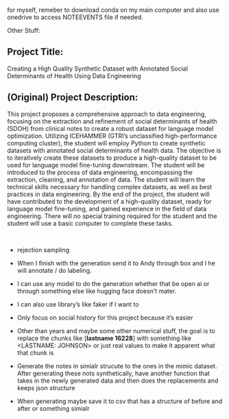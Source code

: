 for myself, remeber to download conda on my main computer and also use onedrive to access NOTEEVENTS file if needed.

Other Stuff: 

## Project Title:

Creating a High Quality Synthetic Dataset with Annotated Social Determinants of Health Using Data Engineering

## (Original) Project Description:

This project proposes a comprehensive approach to data engineering, focusing on the extraction and refinement of social determinants of health (SDOH) from clinical notes to create a robust dataset for language model optimization. Utilizing ICEHAMMER (GTRI’s unclassified high-performance computing cluster), the student will employ Python to create synthetic datasets with annotated social determinants of health data. The objective is to iteratively create these datasets to produce a high-quality dataset to be used for language model fine-tuning downstream. The student will be introduced to the process of data engineering, encompassing the extraction, cleaning, and annotation of data. The student will learn the technical skills necessary for handling complex datasets, as well as best practices in data engineering. By the end of the project, the student will have contributed to the development of a high-quality dataset, ready for language model fine-tuning, and gained experience in the field of data engineering. There will no special training required for the student and the student will use a basic computer to complete these tasks.

<br>

- rejection sampling
- When I finish with the generation send it to Andy through box and I he will annotate / do labeling.
- I can use any model to do the generation whether that be open ai or through something else like hugging face doesn’t mater.
- I can also use library’s like faker if I want to
- Only focus on social history for this project because it’s easier
- Other than years and maybe some other numerical stuff, the goal is to replace the chunks like [**lastname 16228**] with something like <LASTNAME: JOHNSON> or just real values to make it apparent what that chunk is

- Generate the notes in simialr strucute to the ones in the mimic dataset. After generating these nots synthetically, have another function that takes in the newly generated data and then does the replacements and keeps json structure
- When generating maybe save it to csv that has a structure of before and after or something simialr
